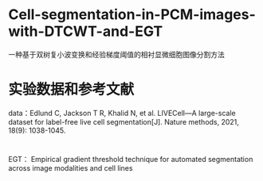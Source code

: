 # Cell-segmentation-in-PCM-images-with-DTCWT-and-EGT
一种基于双树复小波变换和经验梯度阈值的相衬显微细胞图像分割方法

# 实验数据和参考文献
data：Edlund C, Jackson T R, Khalid N, et al. LIVECell—A large-scale dataset for label-free live cell segmentation[J]. Nature methods, 2021, 18(9): 1038-1045.
#
EGT： Empirical gradient threshold technique for automated segmentation across image modalities and cell lines 
